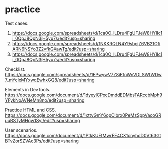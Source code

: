 # practice
Test cases.
1. https://docs.google.com/spreadsheets/d/1ca0O_lLDru4FgUFJeW8HYIIc1j_0QpJ8QpN3jH5yu7s/edit?usp=sharing
2. https://docs.google.com/spreadsheets/d/1NKKRQLN4Y9sbcjZ6VB21OfiARN6NSYo3Z2vfkGXawTg/edit?usp=sharing
3. https://docs.google.com/spreadsheets/d/1ca0O_lLDru4FgUFJeW8HYIIc1j_0QpJ8QpN3jH5yu7s/edit?usp=sharing

Checklist.
https://docs.google.com/spreadsheets/d/1EPwywV7Z8iF1nWnVDLSWfWDw7_mYcIxMYxwqEwhxGQ8/edit?usp=sharing

Elements in DevTools.
https://docs.google.com/document/d/1dyeyICPxcDmddEDMbsTARccbMph9YFykNoAVNeMn8no/edit?usp=sharing

Practice HTML and CSS.
https://docs.google.com/document/d/1xttvGmY6opClbrx0PeMzSppVacoGRuuBSTyMHqw1SyI/edit?usp=sharing

User scenarios.
https://docs.google.com/document/d/1PtkKUEtMwrEE4CX1cnyhdD0Vt63GtBTvZorSZVAc3Ps/edit?usp=sharing

